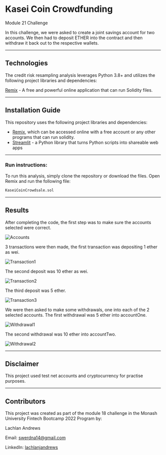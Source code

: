 # Kasei Coin Crowdfunding
Module 21 Challenge

In this challenge, we were asked to create a joint savings account for two accounts. We then had to deposit ETHER into the contract and then withdraw it back out to the respective wallets.

---

## Technologies

The credit risk resampling analysis leverages Python 3.8+ and utilizes the following project libraries and dependencies:

[Remix](remix.ethereum.org) - A free and powerful online application that can run Solidity files.


---

## Installation Guide


This repository uses the following project libraries and dependencies:
* [Remix](remix.ethereum.org), which can be accessed online with a free account or any other programs that can run solidity.
* [Streamlit](https://streamlit.io/) - a Python library that turns Python scripts into shareable web apps

---  

### **Run instructions:**
To run this analysis, simply clone the repository or download the files. Open Remix and run the following file: 
```python
KaseiCoinCrowdsale.sol
```
___
## Results

After completing the code, the first step was to make sure the accounts selected were correct.

![Accounts](/Screenshots/accounts.PNG)

3 transactions were then made, the first transaction was depositing 1 ether as wei.

![Transaction1](/Screenshots/transaction1.PNG)

The second deposit was 10 ether as wei.

![Transaction2](/Screenshots/transaction2.PNG)

The third deposit was 5 ether.

![Transaction3](/Screenshots/transaction3.PNG)

We were then asked to make some withdrawals, one into each of the 2 selected accounts. The first withdrawal was 5 ether into accountOne.

![Withdrawal1](/Screenshots/withdraw1.PNG)

The second withdrawal was 10 ether into accountTwo.

![Withdrawal2](/Screenshots/withdraw2.PNG)

---

## Disclaimer

This project used test net accounts and cryptocurrency for practise purposes.

---

## Contributors

This project was created as part of the module 18 challenge in the Monash University Fintech Bootcamp 2022 Program by:

Lachlan Andrews

Email: swerdna14@gmail.com

LinkedIn: [lachlanjandrews](https://www.linkedin.com/in/lachlanjandrews/)
